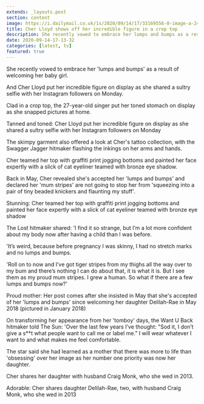 ```yaml
---
extends: _layouts.post
section: content
image: https://i.dailymail.co.uk/1s/2020/09/14/17/33169556-0-image-a-245_1600099207916.jpg 
title: Cher Lloyd shows off her incredible figure in a crop top 
description: She recently vowed to embrace her lumps and bumps as a result of welcoming her baby girl.  And Cher put her incredible figure on display as she shared a sultry selfie with her followers. 
date: 2020-09-14-17-13-32 
categories: [latest, tv] 
featured: true 
--- 
```

She recently vowed to embrace her 'lumps and bumps' as a result of welcoming her baby girl. 

And Cher Lloyd put her incredible figure on display as she shared a sultry selfie with her Instagram followers on Monday. 

Clad in a crop top, the 27-year-old singer put her toned stomach on display as she snapped pictures at home. 

Tanned and toned: Cher Lloyd put her incredible figure on display as she shared a sultry selfie with her Instagram followers on Monday

The skimpy garment also offered a look at Cher's tattoo collection, with the Swagger Jagger hitmaker flashing the inkings on her arms and hands.  

Cher teamed her top with graffiti print jogging bottoms and painted her face expertly with a slick of cat eyeliner teamed with bronze eye shadow. 

Back in May, Cher revealed she's accepted her 'lumps and bumps' and declared her 'mum stripes' are not going to stop her from 'squeezing into a pair of tiny beaded knickers and flaunting my stuff'. 

Stunning: Cher teamed her top with graffiti print jogging bottoms and painted her face expertly with a slick of cat eyeliner teamed with bronze eye shadow

The Lost hitmaker shared: 'I find it so strange, but I’m a lot more confident about my body now after having a child than I was before. 

'It’s weird, because before pregnancy I was skinny, I had no stretch marks and no lumps and bumps.

'Roll on to now and I’ve got tiger stripes from my thighs all the way over to my bum and there’s nothing I can do about that, it is what it is. But I see them as my proud mum stripes. I grew a human. So what if there are a few lumps and bumps now?'

Proud mother: Her post comes after she insisted in May that she's accepted of her 'lumps and bumps' since welcoming her daughter Delilah-Rae in May 2018 (pictured in January 2018)

On transforming her appearance from her 'tomboy' days, the Want U Back hitmaker told The Sun: 'Over the last few years I’ve thought: "Sod it, I don’t give a s**t what people want to call me or label me." I will wear whatever I want to and what makes me feel comfortable.

The star said she had learned as a mother that there was more to life than 'obsessing' over her image as her number one priority was now her daughter.

Cher shares her daughter with husband Craig Monk, who she wed in 2013. 

Adorable: Cher shares daughter Delilah-Rae, two, with husband Craig Monk, who she wed in 2013

